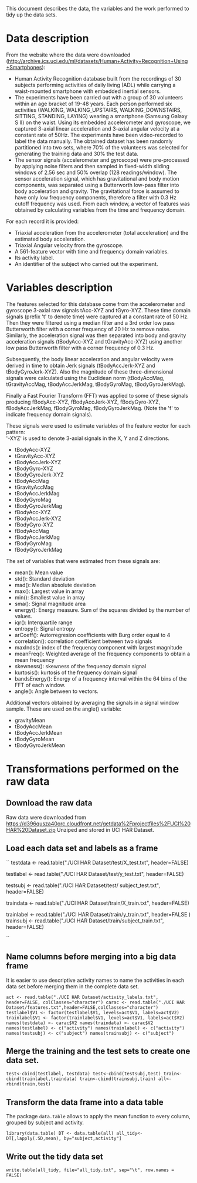 This document describes the data, the variables and the work performed to tidy up the data sets.
# Data description
From the website where the data were downloaded (http://archive.ics.uci.edu/ml/datasets/Human+Activity+Recognition+Using+Smartphones):
- Human Activity Recognition database built from the recordings of 30 subjects performing activities of daily living (ADL) while carrying a waist-mounted smartphone with embedded inertial sensors.
- The experiments have been carried out with a group of 30 volunteers within an age bracket of 19-48 years. Each person performed six activities (WALKING, WALKING_UPSTAIRS, WALKING_DOWNSTAIRS, SITTING, STANDING, LAYING) wearing a smartphone (Samsung Galaxy S II) on the waist. Using its embedded accelerometer and gyroscope, we captured 3-axial linear acceleration and 3-axial angular velocity at a constant rate of 50Hz. The experiments have been video-recorded to label the data manually. The obtained dataset has been randomly partitioned into two sets, where 70% of the volunteers was selected for generating the training data and 30% the test data. 
- The sensor signals (accelerometer and gyroscope) were pre-processed by applying noise filters and then sampled in fixed-width sliding windows of 2.56 sec and 50% overlap (128 readings/window). The sensor acceleration signal, which has gravitational and body motion components, was separated using a Butterworth low-pass filter into body acceleration and gravity. The gravitational force is assumed to have only low frequency components, therefore a filter with 0.3 Hz cutoff frequency was used. From each window, a vector of features was obtained by calculating variables from the time and frequency domain.

For each record it is provided:
- Triaxial acceleration from the accelerometer (total acceleration) and the estimated body acceleration.
- Triaxial Angular velocity from the gyroscope. 
- A 561-feature vector with time and frequency domain variables. 
- Its activity label. 
- An identifier of the subject who carried out the experiment.
# Variables description
The features selected for this database come from the accelerometer and gyroscope 3-axial raw signals tAcc-XYZ and tGyro-XYZ. These time domain signals (prefix 't' to denote time) were captured at a constant rate of 50 Hz. Then they were filtered using a median filter and a 3rd order low pass Butterworth filter with a corner frequency of 20 Hz to remove noise. Similarly, the acceleration signal was then separated into body and gravity acceleration signals (tBodyAcc-XYZ and tGravityAcc-XYZ) using another low pass Butterworth filter with a corner frequency of 0.3 Hz. 

Subsequently, the body linear acceleration and angular velocity were derived in time to obtain Jerk signals (tBodyAccJerk-XYZ and tBodyGyroJerk-XYZ). Also the magnitude of these three-dimensional signals were calculated using the Euclidean norm (tBodyAccMag, tGravityAccMag, tBodyAccJerkMag, tBodyGyroMag, tBodyGyroJerkMag). 

Finally a Fast Fourier Transform (FFT) was applied to some of these signals producing fBodyAcc-XYZ, fBodyAccJerk-XYZ, fBodyGyro-XYZ, fBodyAccJerkMag, fBodyGyroMag, fBodyGyroJerkMag. (Note the 'f' to indicate frequency domain signals). 

These signals were used to estimate variables of the feature vector for each pattern:  
'-XYZ' is used to denote 3-axial signals in the X, Y and Z directions.

- tBodyAcc-XYZ
- tGravityAcc-XYZ
- tBodyAccJerk-XYZ
- tBodyGyro-XYZ
- tBodyGyroJerk-XYZ
- tBodyAccMag
- tGravityAccMag
- tBodyAccJerkMag
- tBodyGyroMag
- tBodyGyroJerkMag
- fBodyAcc-XYZ
- fBodyAccJerk-XYZ
- fBodyGyro-XYZ
- fBodyAccMag
- fBodyAccJerkMag
- fBodyGyroMag
- fBodyGyroJerkMag

The set of variables that were estimated from these signals are: 
- mean(): Mean value
- std(): Standard deviation
- mad(): Median absolute deviation 
- max(): Largest value in array
- min(): Smallest value in array
- sma(): Signal magnitude area
- energy(): Energy measure. Sum of the squares divided by the number of values. 
- iqr(): Interquartile range 
- entropy(): Signal entropy
- arCoeff(): Autorregresion coefficients with Burg order equal to 4
- correlation(): correlation coefficient between two signals
- maxInds(): index of the frequency component with largest magnitude
- meanFreq(): Weighted average of the frequency components to obtain a mean frequency
- skewness(): skewness of the frequency domain signal 
- kurtosis(): kurtosis of the frequency domain signal 
- bandsEnergy(): Energy of a frequency interval within the 64 bins of the FFT of each window.
- angle(): Angle between to vectors.

Additional vectors obtained by averaging the signals in a signal window sample. These are used on the angle() variable:
- gravityMean
- tBodyAccMean
- tBodyAccJerkMean
- tBodyGyroMean
- tBodyGyroJerkMean
# Transformations performed on the raw data
## Download the raw data
Raw data were downloaded from https://d396qusza40orc.cloudfront.net/getdata%2Fprojectfiles%2FUCI%20HAR%20Dataset.zip 
Unziped and stored in UCI HAR Dataset.

## Load each data set and labels as a frame

``
testdata <- read.table("./UCI HAR Dataset/test/X_test.txt", header=FALSE)

testlabel <- read.table("./UCI HAR Dataset/test/y_test.txt", header=FALSE)

testsubj <- read.table("./UCI HAR Dataset/test/	subject_test.txt", header=FALSE)

traindata <- read.table("./UCI HAR Dataset/train/X_train.txt", header=FALSE)

trainlabel <- read.table("./UCI HAR Dataset/train/y_train.txt", header=FALSE
)
trainsubj <- read.table("./UCI HAR Dataset/train/subject_train.txt", header=FALSE)

``
## Name columns before merging into a big data frame
It is easier to use descriptive activity names to name the activities in each data set before merging them in the complete data set.

``
act <- read.table("./UCI HAR Dataset/activity_labels.txt", header=FALSE, colClasses="character")
carac <- read.table("./UCI HAR Dataset/features.txt",header=FALSE,colClasses="character")
testlabel$V1 <- factor(testlabel$V1, levels=act$V1, labels=act$V2)
trainlabel$V1 <- factor(trainlabel$V1, levels=act$V1, labels=act$V2)
names(testdata) <- carac$V2
names(traindata) <- carac$V2
names(testlabel) <- c("activity")
names(trainlabel) <- c("activity")
names(testsubj) <- c("subject")
names(trainsubj) <- c("subject")
``
## Merge the training and the test sets to create one data set.
``
test<-cbind(testlabel, testdata)
test<-cbind(testsubj,test)
train<-cbind(trainlabel,traindata)
train<-cbind(trainsubj,train)
all<-rbind(train,test)
``
## Transform the data frame into a data table
The package <code>data.table</code> allows to apply the mean function to every column, grouped by subject and activity.

``
library(data.table)
DT <- data.table(all)
all_tidy<-DT[,lapply(.SD,mean), by="subject,activity"]
``

## Write out the tidy data set
``
write.table(all_tidy, file="all_tidy.txt", sep="\t", row.names = FALSE)
``